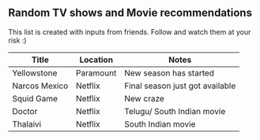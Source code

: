 ## Random TV shows and Movie recommendations

This list is created with inputs from friends. Follow and watch them at your risk :) 


| Title  | Location | Notes | 
| ------------- | ------------- | ----------- | 
| Yellowstone  | Paramount  | New season has started | 
| Narcos Mexico | Netflix  | Final season just got available | 
| Squid Game  | Netflix  | New craze | 
| Doctor  | Netflix  | Telugu/ South Indian movie | 
| Thalaivi | Netflix  | South Indian movie | 
